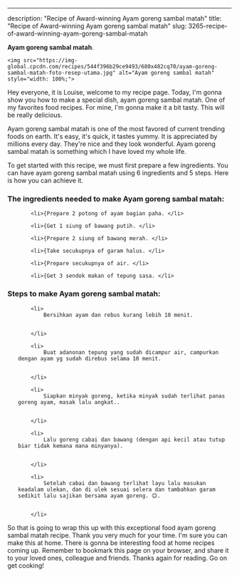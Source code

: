 ---
description: "Recipe of Award-winning Ayam goreng sambal matah"
title: "Recipe of Award-winning Ayam goreng sambal matah"
slug: 3265-recipe-of-award-winning-ayam-goreng-sambal-matah

<p>
	<strong>Ayam goreng sambal matah</strong>. 
	
</p>
<p>
	
	<img src="https://img-global.cpcdn.com/recipes/544f396b29ce9493/680x482cq70/ayam-goreng-sambal-matah-foto-resep-utama.jpg" alt="Ayam goreng sambal matah" style="width: 100%;">
	
	
</p>
<p>
	Hey everyone, it is Louise, welcome to my recipe page. Today, I'm gonna show you how to make a special dish, ayam goreng sambal matah. One of my favorites food recipes. For mine, I'm gonna make it a bit tasty. This will be really delicious.
</p>
	
<p>
	
</p>
<p>
	Ayam goreng sambal matah is one of the most favored of current trending foods on earth. It's easy, it's quick, it tastes yummy. It is appreciated by millions every day. They're nice and they look wonderful. Ayam goreng sambal matah is something which I have loved my whole life.
</p>

<p>
To get started with this recipe, we must first prepare a few ingredients. You can have ayam goreng sambal matah using 6 ingredients and 5 steps. Here is how you can achieve it.
</p>

<h3>The ingredients needed to make Ayam goreng sambal matah:</h3>

<ol>
	
		<li>{Prepare 2 potong of ayam bagian paha. </li>
	
		<li>{Get 1 siung of bawang putih. </li>
	
		<li>{Prepare 2 siung of bawang merah. </li>
	
		<li>{Take secukupnya of garam halus. </li>
	
		<li>{Prepare secukupnya of air. </li>
	
		<li>{Get 3 sendok makan of tepung sasa. </li>
	
</ol>
<p>
	
</p>

<h3>Steps to make Ayam goreng sambal matah:</h3>

<ol>
	
		<li>
			Bersihkan ayam dan rebus kurang lebih 10 menit.
			
			
		</li>
	
		<li>
			Buat adanonan tepung yang sudah dicampur air, campurkan dengan ayam yg sudah direbus selama 10 menit.
			
			
		</li>
	
		<li>
			Siapkan minyak goreng, ketika minyak sudah terlihat panas goreng ayam, masak lalu angkat..
			
			
		</li>
	
		<li>
			Lalu goreng cabai dan bawang (dengan api kecil atau tutup biar tidak kemana mana minyanya).
			
			
		</li>
	
		<li>
			Setelah cabai dan bawang terlihat layu lalu masukan keadalam ulekan, dan di ulek sesuai selera dan tambahkan garam sedikit lalu sajikan bersama ayam goreng. 😊.
			
			
		</li>
	
</ol>

<p>
	
</p>

<p>
	So that is going to wrap this up with this exceptional food ayam goreng sambal matah recipe. Thank you very much for your time. I'm sure you can make this at home. There is gonna be interesting food at home recipes coming up. Remember to bookmark this page on your browser, and share it to your loved ones, colleague and friends. Thanks again for reading. Go on get cooking!
</p>
